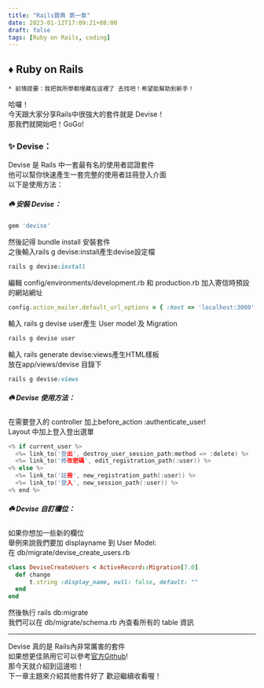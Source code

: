 ```yaml
---
title: "Rails寶典 第一章"
date: 2023-01-12T17:09:21+08:00
draft: false
tags: [Ruby on Rails, coding]
---
```


## ♦️ Ruby on Rails   
`* 前情提要：我把我所學都埋藏在這裡了 去找吧！希望能幫助到新手！ ` 

哈囉！      
今天跟大家分享Rails中很強大的套件就是 Devise！    
那我們就開始吧！GoGo!     

### ✨ Devise：
Devise 是 Rails 中一套最有名的使用者認證套件      
他可以幫你快速產生一套完整的使用者註冊登入介面      
以下是使用方法：
##### ☘️ 安裝 Devise：
```ruby
gem 'devise'
```
然後記得 bundle install 安裝套件    
之後輸入rails g devise:install產生devise設定檔        
```ruby
rails g devise:install
```
編輯 config/environments/development.rb 和 production.rb 加入寄信時預設的網站網址       
```ruby
config.action_mailer.default_url_options = { :host => 'localhost:3000' }
```
輸入 rails g devise user產生 User model 及 Migration    
```ruby
rails g devise user
```
輸入 rails generate devise:views產生HTML樣板      
放在app/views/devise 目錄下
```ruby
rails g devise:views
```

##### ☘️ Devise 使用方法：
在需要登入的 controller 加上before_action :authenticate_user!       
Layout 中加上登入登出選單
```h
<% if current_user %>
  <%= link_to('登出', destroy_user_session_path:method => :delete) %> 
  <%= link_to('修改密碼', edit_registration_path(:user)) %>
<% else %>
  <%= link_to('註冊', new_registration_path(:user)) %> 
  <%= link_to('登入', new_session_path(:user)) %>
<% end %>
```
##### ☘️ Devise 自訂欄位：
如果你想加一些新的欄位    
舉例來說我們要加 displayname 到 User Model:     
在 db/migrate/devise_create_users.rb
```ruby
class DeviseCreateUsers < ActiveRecord::Migration[7.0]
  def change
      t.string :display_name, null: false, default: ""
  end
end
```
然後執行 rails db:migrate     
我們可以在 db/migrate/schema.rb 內查看所有的 table 資訊     


-----
Devise 真的是 Rails內非常厲害的套件       
如果想更佳熟用它可以參考[官方Github](https://github.com/heartcombo/devise)!       
那今天就介紹到這邊啦！        
下一章主題來介紹其他套件好了 歡迎繼續收看喔！


